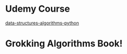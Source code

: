 # Udemy Course
[data-structures-algorithms-python](https://gale.udemy.com/course/data-structures-algorithms-python)

# Grokking Algorithms Book!